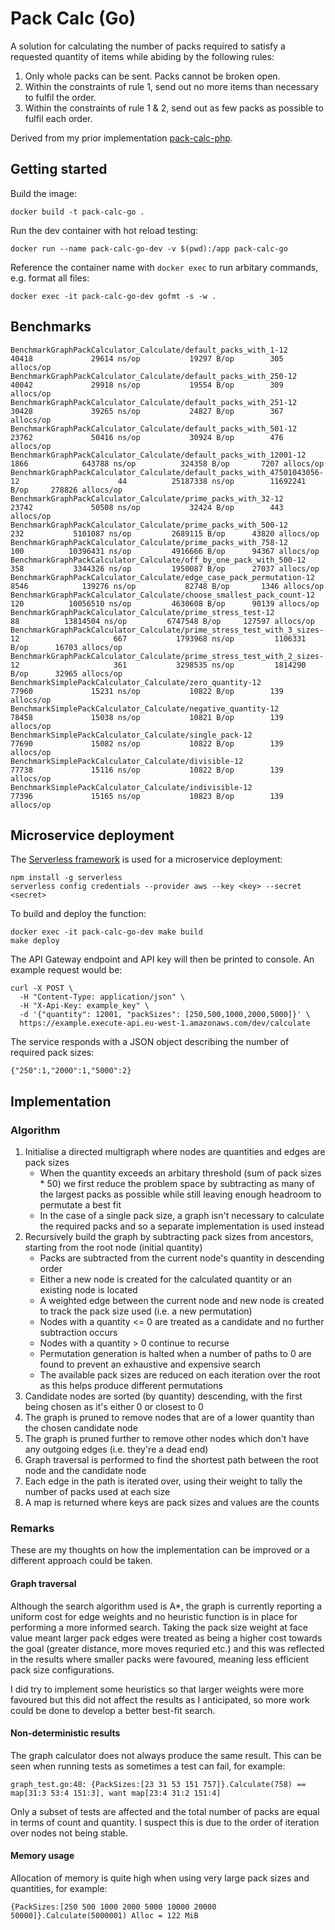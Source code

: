 # Pack Calc (Go)

A solution for calculating the number of packs required to satisfy a requested quantity of items while abiding by the following rules:

1. Only whole packs can be sent. Packs cannot be broken open.
2. Within the constraints of rule 1, send out no more items than necessary to fulfil the order.
3. Within the constraints of rule 1 & 2, send out as few packs as possible to fulfil each order.

Derived from my prior implementation [pack-calc-php](https://github.com/lushc/pack-calc-php).

## Getting started

Build the image:

```
docker build -t pack-calc-go .
```

Run the dev container with hot reload testing:

```
docker run --name pack-calc-go-dev -v $(pwd):/app pack-calc-go
```

Reference the container name with `docker exec` to run arbitary commands, e.g. format all files:

```
docker exec -it pack-calc-go-dev gofmt -s -w .
```

## Benchmarks

```
BenchmarkGraphPackCalculator_Calculate/default_packs_with_1-12                             40418             29614 ns/op           19297 B/op        305 allocs/op
BenchmarkGraphPackCalculator_Calculate/default_packs_with_250-12                           40042             29918 ns/op           19554 B/op        309 allocs/op
BenchmarkGraphPackCalculator_Calculate/default_packs_with_251-12                           30428             39265 ns/op           24827 B/op        367 allocs/op
BenchmarkGraphPackCalculator_Calculate/default_packs_with_501-12                           23762             50416 ns/op           30924 B/op        476 allocs/op
BenchmarkGraphPackCalculator_Calculate/default_packs_with_12001-12                          1866            643788 ns/op          324358 B/op       7207 allocs/op
BenchmarkGraphPackCalculator_Calculate/default_packs_with_47501043056-12                      44          25187338 ns/op        11692241 B/op     278826 allocs/op
BenchmarkGraphPackCalculator_Calculate/prime_packs_with_32-12                              23742             50508 ns/op           32424 B/op        443 allocs/op
BenchmarkGraphPackCalculator_Calculate/prime_packs_with_500-12                               232           5101087 ns/op         2689115 B/op      43820 allocs/op
BenchmarkGraphPackCalculator_Calculate/prime_packs_with_758-12                               100          10396431 ns/op         4916666 B/op      94367 allocs/op
BenchmarkGraphPackCalculator_Calculate/off_by_one_pack_with_500-12                           358           3344326 ns/op         1950087 B/op      27037 allocs/op
BenchmarkGraphPackCalculator_Calculate/edge_case_pack_permutation-12                        8546            139276 ns/op           82748 B/op       1346 allocs/op
BenchmarkGraphPackCalculator_Calculate/choose_smallest_pack_count-12                         120          10056510 ns/op         4630608 B/op      90139 allocs/op
BenchmarkGraphPackCalculator_Calculate/prime_stress_test-12                                   88          13814504 ns/op         6747548 B/op     127597 allocs/op
BenchmarkGraphPackCalculator_Calculate/prime_stress_test_with_3_sizes-12                     667           1793968 ns/op         1106331 B/op      16703 allocs/op
BenchmarkGraphPackCalculator_Calculate/prime_stress_test_with_2_sizes-12                     361           3298535 ns/op         1814290 B/op      32965 allocs/op
BenchmarkSimplePackCalculator_Calculate/zero_quantity-12                                   77960             15231 ns/op           10822 B/op        139 allocs/op
BenchmarkSimplePackCalculator_Calculate/negative_quantity-12                               78458             15038 ns/op           10821 B/op        139 allocs/op
BenchmarkSimplePackCalculator_Calculate/single_pack-12                                     77690             15082 ns/op           10822 B/op        139 allocs/op
BenchmarkSimplePackCalculator_Calculate/divisible-12                                       77738             15116 ns/op           10822 B/op        139 allocs/op
BenchmarkSimplePackCalculator_Calculate/indivisible-12                                     77396             15165 ns/op           10823 B/op        139 allocs/op
```

## Microservice deployment

The [Serverless framework](https://serverless.com/) is used for a microservice deployment:

```
npm install -g serverless
serverless config credentials --provider aws --key <key> --secret <secret>
```

To build and deploy the function:

```
docker exec -it pack-calc-go-dev make build
make deploy
```

The API Gateway endpoint and API key will then be printed to console. An example request would be:

```
curl -X POST \
  -H "Content-Type: application/json" \
  -H "X-Api-Key: example_key" \
  -d '{"quantity": 12001, "packSizes": [250,500,1000,2000,5000]}' \
  https://example.execute-api.eu-west-1.amazonaws.com/dev/calculate
```

The service responds with a JSON object describing the number of required pack sizes:

```
{"250":1,"2000":1,"5000":2}
```

## Implementation

### Algorithm

1. Initialise a directed multigraph where nodes are quantities and edges are pack sizes
   - When the quantity exceeds an arbitary threshold (sum of pack sizes * 50) we first reduce the problem space by subtracting as many of the largest packs as possible while still leaving enough headroom to permutate a best fit
   - In the case of a single pack size, a graph isn't necessary to calculate the required packs and so a separate implementation is used instead
2. Recursively build the graph by subtracting pack sizes from ancestors, starting from the root node (initial quantity)
   - Packs are subtracted from the current node's quantity in descending order
   - Either a new node is created for the calculated quantity or an existing node is located
   - A weighted edge between the current node and new node is created to track the pack size used (i.e. a new permutation)
   - Nodes with a quantity <= 0 are treated as a candidate and no further subtraction occurs
   - Nodes with a quantity > 0 continue to recurse
   - Permutation generation is halted when a number of paths to 0 are found to prevent an exhaustive and expensive search
   - The available pack sizes are reduced on each iteration over the root as this helps produce different permutations
3. Candidate nodes are sorted (by quantity) descending, with the first being chosen as it's either 0 or closest to 0
4. The graph is pruned to remove nodes that are of a lower quantity than the chosen candidate node
5. The graph is pruned further to remove other nodes which don't have any outgoing edges (i.e. they're a dead end)
6. Graph traversal is performed to find the shortest path between the root node and the candidate node
7. Each edge in the path is iterated over, using their weight to tally the number of packs used at each size
8. A map is returned where keys are pack sizes and values are the counts

### Remarks

These are my thoughts on how the implementation can be improved or a different approach could be taken.

#### Graph traversal

Although the search algorithm used is A*, the graph is currently reporting a uniform cost for edge weights and no heuristic function is in place for performing a more informed search. Taking the pack size weight at face value meant larger pack edges were treated as being a higher cost towards the goal (greater distance, more moves requried etc.) and this was reflected in the results where smaller packs were favoured, meaning less efficient pack size configurations.

I did try to implement some heuristics so that larger weights were more favoured but this did not affect the results as I anticipated, so more work could be done to develop a better best-fit search.

#### Non-deterministic results

The graph calculator does not always produce the same result. This can be seen when running tests as sometimes a test can fail, for example:

```
graph_test.go:48: {PackSizes:[23 31 53 151 757]}.Calculate(758) == map[31:3 53:4 151:3], want map[23:4 31:2 151:4]
```

Only a subset of tests are affected and the total number of packs are equal in terms of count and quantity. I suspect this is due to the order of iteration over nodes not being stable.

#### Memory usage

Allocation of memory is quite high when using very large pack sizes and quantities, for example:

``
{PackSizes:[250 500 1000 2000 5000 10000 20000 50000]}.Calculate(5000001) Alloc = 122 MiB
``
